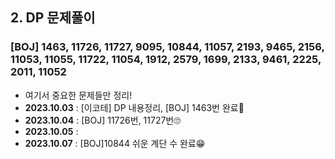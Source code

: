 ## 2. DP 문제풀이
### [BOJ] 1463, 11726, 11727, 9095, 10844, 11057, 2193, 9465, 2156, 11053, 11055, 11722, 11054, 1912, 2579, 1699, 2133, 9461, 2225, 2011, 11052
- 여기서 중요한 문제들만 정리!
- **2023.10.03** : [이코테] DP 내용정리, [BOJ] 1463번 완료🥱
- **2023.10.04** : [BOJ] 11726번, 11727번🙄
- **2023.10.05** : 
- **2023.10.07** : [BOJ]10844 쉬운 계단 수 완료😁
